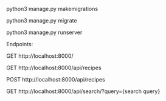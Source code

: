 



python3 manage.py makemigrations


python3 manage.py migrate

python3 manage.py runserver



Endpoints:

GET
http://localhost:8000/

GET
http://localhost:8000/api/recipes


POST
http://localhost:8000/api/recipes


GET
http://localhost:8000/api/search/?query={search query}